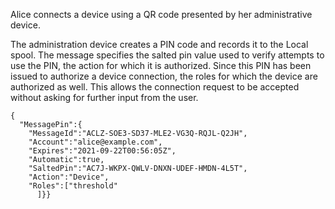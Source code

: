 
Alice connects a device using a QR code presented by her administrative device.

The administration device creates a PIN code and records it to the Local spool. The
message specifies the salted pin value used to verify attempts to use the PIN, the
action for which it is authorized. Since this PIN has been issued to authorize a device
connection, the roles for which the device are authorized as well. This allows the 
connection request to be accepted without asking for further input from the user.

~~~~
{
  "MessagePin":{
    "MessageId":"ACLZ-SOE3-SD37-MLE2-VG3Q-RQJL-Q2JH",
    "Account":"alice@example.com",
    "Expires":"2021-09-22T00:56:05Z",
    "Automatic":true,
    "SaltedPin":"AC7J-WKPX-QWLV-DNXN-UDEF-HMDN-4L5T",
    "Action":"Device",
    "Roles":["threshold"
      ]}}
~~~~

